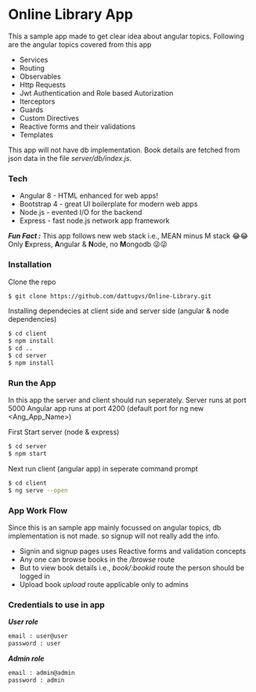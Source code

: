 # Online Library App

This a sample app made to get clear idea about angular topics. Following are the angular topics covered from this app

  - Services
  - Routing
  - Observables
  - Http Requests
  - Jwt Authentication and Role based Autorization
  - Iterceptors
  - Guards
  - Custom Directives
  - Reactive forms and their validations
  - Templates

This app will not have db implementation. Book details are fetched from json data in the file *server/db/index.js*.
### Tech

* Angular 8 - HTML enhanced for web apps!
* Bootstrap 4 - great UI boilerplate for modern web apps
* Node.js - evented I/O for the backend
* Express - fast node.js network app framework

***Fun Fact :*** This app follows new web stack i.e., MEAN minus M stack 😂😂  
Only **E**xpress, **A**ngular & **N**ode, no **M**ongodb 😜😜 
### Installation

Clone the repo 
```sh
$ git clone https://github.com/dattugvs/Online-Library.git
```
Installing dependecies at client side and server side (angular & node dependencies)
```sh
$ cd client
$ npm install
$ cd ..
$ cd server
$ npm install
```

### Run the App
In this app the server and client should run seperately.
Server runs at port 5000
Angular app runs at port 4200 (default port for ng new <Ang_App_Name>)

First Start server (node & express)
```sh
$ cd server
$ npm start
```

Next run client (angular app) in seperate command prompt
```sh
$ cd client
$ ng serve --open
```
### App Work Flow

Since this is an sample app mainly focussed on angular topics, db implementation is not made. so signup will not really add the info.

- Signin and signup pages uses Reactive forms and validation concepts
- Any one can browse books in the */browse* route
- But to view book details i.e., *book/:bookid* route the person should be logged in
- Upload book  *upload* route applicable only to admins

### Credentials to use in app
***User role***
```sh
email : user@user
password : user
```
***Admin role***
```sh
email : admin@admin
password : admin
```


